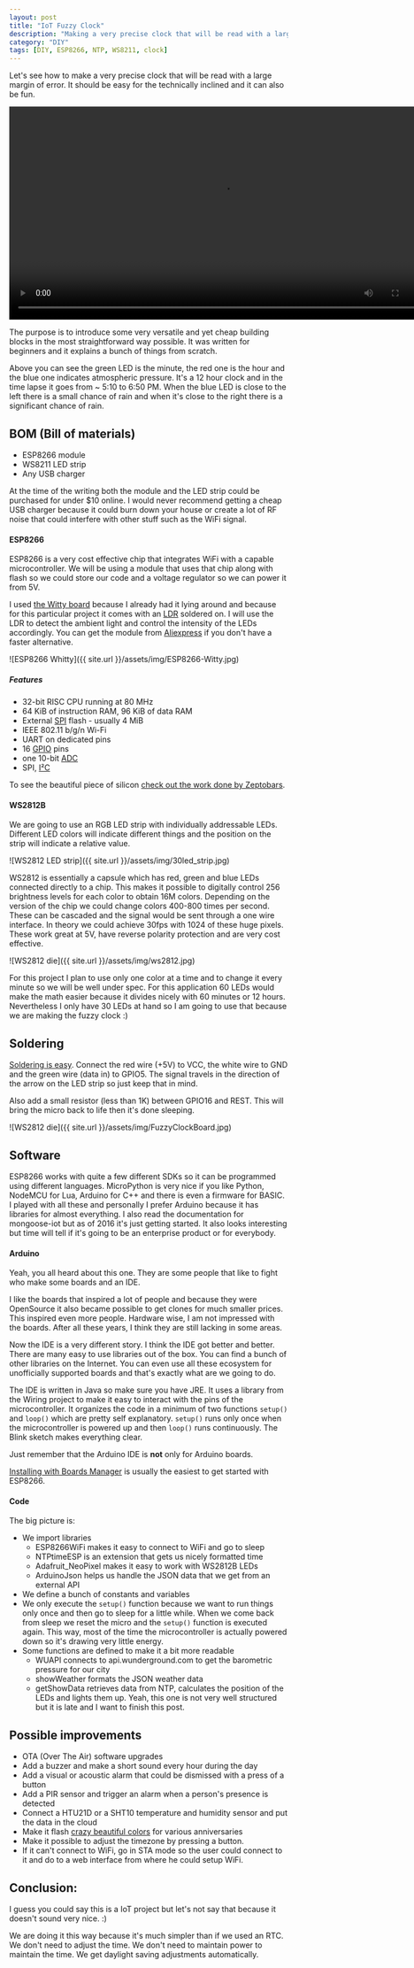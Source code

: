 ```yaml
---
layout: post
title: "IoT Fuzzy Clock"
description: "Making a very precise clock that will be read with a large margin of error"
category: "DIY"
tags: [DIY, ESP8266, NTP, WS8211, clock]
---
```


Let's see how to make a very precise clock that will be read with a large margin of error. It should be easy for the technically inclined and it can also be fun.

<video src="/assets/img/FuzzyClock-timelapse.webm" type="video/webm" width="770" controls autoplay loop></video>

The purpose is to introduce some very versatile and yet cheap building blocks in the most straightforward way possible. It was written for beginners and it explains a bunch of things from scratch.

Above you can see the green LED is the minute, the red one is the hour and the blue one indicates atmospheric pressure. It's a 12 hour clock and in the time lapse it goes from ~ 5:10 to 6:50 PM. When the blue LED is close to the left there is a small chance of rain and when it's close to the right there is a significant chance of rain. 

## BOM (Bill of materials)

+ ESP8266 module
+ WS8211 LED strip
+ Any USB charger

At the time of the writing both the module and the LED strip could be purchased for under $10 online.
I would never recommend getting a cheap USB charger because it could burn down your house or create a lot of RF noise that could interfere with other stuff such as the WiFi signal.

#### ESP8266


ESP8266 is a very cost effective chip that integrates WiFi with a capable microcontroller. We will be using a module that uses that chip along with flash so we could store our code and a voltage regulator so we can power it from 5V.

I used [the Witty board](http://www.schatenseite.de/en/2016/04/22/esp8266-witty-cloud-module/) because I already had it lying around and because for this particular project it comes with an [LDR](https://en.wikipedia.org/wiki/Photoresistor) soldered on. I will use the LDR to detect the ambient light and control the intensity of the LEDs accordingly. You can get the module from [Aliexpress](https://www.aliexpress.com/wholesale?SearchText=witty) if you don't have a faster alternative.

![ESP8266 Whitty]({{ site.url }}/assets/img/ESP8266-Witty.jpg)

##### Features

+ 32-bit RISC CPU running at 80 MHz
+ 64 KiB of instruction RAM, 96 KiB of data RAM
+ External [SPI](https://en.wikipedia.org/wiki/Serial_Peripheral_Interface_Bus) flash - usually 4 MiB
+ IEEE 802.11 b/g/n Wi-Fi
+ UART on dedicated pins
+ 16 [GPIO](https://en.wikipedia.org/wiki/General-purpose_input/output) pins
+ one 10-bit [ADC](https://en.wikipedia.org/wiki/Analog-to-digital_converter)
+ SPI, [I²C](https://en.wikipedia.org/wiki/I%C2%B2C)

To see the beautiful piece of silicon [check out the work done by Zeptobars](http://s.zeptobars.com/ESP8266-HD.jpg).

#### WS2812B

We are going to use an RGB LED strip with individually addressable LEDs. Different LED colors will indicate different things and the position on the strip will indicate a relative value.

![WS2812 LED strip]({{ site.url }}/assets/img/30led_strip.jpg)

WS2812 is essentially a capsule which has red, green and blue LEDs connected directly to a chip. This makes it possible to digitally control 256 brightness levels for each color to obtain 16M colors. Depending on the version of the chip we could change colors 400-800 times per second. These can be cascaded and the signal would be sent through a one wire interface. In theory we could achieve 30fps with 1024 of these huge pixels. These work great at 5V, have reverse polarity protection and are very cost effective.

![WS2812 die]({{ site.url }}/assets/img/ws2812.jpg)

For this project I plan to use only one color at a time and to change it every minute so we will be well under spec. For this application 60 LEDs would make the math easier because it divides nicely with 60 minutes or 12 hours. Nevertheless I only have 30 LEDs at hand so I am going to use that because we are making the fuzzy clock :)

## Soldering

[Soldering is easy](https://mightyohm.com/files/soldercomic/FullSolderComic_EN.pdf). Connect the red wire (+5V) to VCC, the white wire to GND and the green wire (data in) to GPIO5. The signal travels in the direction of the arrow on the LED strip so just keep that in mind. 

Also add a small resistor (less than 1K) between GPIO16 and REST. This will bring the micro back to life then it's done sleeping.

![WS2812 die]({{ site.url }}/assets/img/FuzzyClockBoard.jpg)

## Software

ESP8266 works with quite a few different SDKs so it can be programmed using different languages. MicroPython is very nice if you like Python, NodeMCU for Lua, Arduino for C++ and there is even a firmware for BASIC. I played with all these and personally I prefer Arduino because it has libraries for almost everything. I also read the documentation for mongoose-iot but as of 2016 it's just getting started. It also looks interesting but time will tell if it's going to be an enterprise product or for everybody.

#### Arduino

Yeah, you all heard about this one. They are some people that like to fight who make some boards and an IDE.

I like the boards that inspired a lot of people and because they were OpenSource it also became possible to get clones for much smaller prices. This inspired even more people. Hardware wise, I am not impressed with the boards. After all these years, I think they are still lacking in some areas.

Now the IDE is a very different story. I think the IDE got better and better. There are many easy to use libraries out of the box. You can find a bunch of other libraries on the Internet. You can even use all these ecosystem for unofficially supported boards and that's exactly what are we going to do.

The IDE is written in Java so make sure you have JRE. It uses a library from the Wiring project to make it easy to interact with the pins of the microcontroller. It organizes the code in a minimum of two functions `setup()` and `loop()` which are pretty self explanatory. `setup()` runs only once when the microcontroller is powered up and then `loop()` runs continuously. The Blink sketch makes everything clear.

Just remember that the Arduino IDE is **not** only for Arduino boards.

[Installing with Boards Manager](https://github.com/esp8266/Arduino#installing-with-boards-manager) is usually the easiest to get started with ESP8266.

#### Code

The big picture is:

+ We import libraries
  + ESP8266WiFi makes it easy to connect to WiFi and go to sleep
  + NTPtimeESP is an extension that gets us nicely formatted time 
  + Adafruit_NeoPixel makes it easy to work with WS2812B LEDs
  + ArduinoJson helps us handle the JSON data that we get from an external API
+ We define a bunch of constants and variables
+ We only execute the `setup()` function because we want to run things only once and then go to sleep for a little while. When we come back from sleep we reset the micro and the `setup()` function is executed again. This way, most of the time the microcontroller is actually powered down so it's drawing very little energy.
+ Some functions are defined to make it a bit more readable
  + WUAPI connects to api.wunderground.com to get the barometric pressure for our city
  + showWeather formats the JSON weather data
  + getShowData retrieves data from NTP, calculates the position of the LEDs and lights them up. Yeah, this one is not very well structured but it is late and I want to finish this post.

<script src="https://gist.github.com/bogdanr/4e94e1d66e94aafd76a395677d022015.js"></script>

## Possible improvements

+ OTA (Over The Air) software upgrades
+ Add a buzzer and make a short sound every hour during the day
+ Add a visual or acoustic alarm that could be dismissed with a press of a button
+ Add a PIR sensor and trigger an alarm when a person's presence is detected
+ Connect a HTU21D or a SHT10 temperature and humidity sensor and put the data in the cloud
+ Make it flash [crazy beautiful colors](http://www.ucapps.de/midibox_ng/rgb_leds.gif) for various anniversaries
+ Make it possible to adjust the timezone by pressing a button.
+ If it can't connect to WiFi, go in STA mode so the user could connect to it and do to a web interface from where he could setup WiFi.

## Conclusion:

I guess you could say this is a IoT project but let's not say that because it doesn't sound very nice. :)

We are doing it this way because it's much simpler than if we used an RTC. We don't need to adjust the time. We don't need to maintain power to maintain the time. We get daylight saving adjustments automatically.

